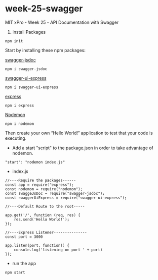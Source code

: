 # week-25-swagger
MIT xPro - Week 25 - API Documentation with Swagger

1. Install Packages

```npm init```

Start by installing these npm packages:

[swagger-jsdoc](https://www.npmjs.com/package/swagger-jsdoc)

```npm i swagger-jsdoc```

[swagger-ui-express](https://www.npmjs.com/package/swagger-ui-express)

```npm i swagger-ui-express```

[express](https://www.npmjs.com/package/express)

```npm i express```

[Nodemon](https://www.npmjs.com/package/nodemon)

```npm i nodemon```

Then create your own “Hello World!” application to test that your code is executing.

- Add a start "script" to the package.json in order to take advantage of nodemon.

```"start": "nodemon index.js"```

- index.js

```
//----Require the packages------
const app = require("express");
const nodemon = require("nodemon");
const swaggeJsDoc = require("swagger-jsdoc");
const swaggerUiExpress = require("swagger-ui-express");

//----Default Route to the root-----

app.get('/', function (req, res) {
    res.send('Hello World!');
});

//----Express Listener---------------
const port = 3000

app.listen(port, function() {
    console.log('listening on port ' + port)
});
```

- run the app

```npm start```














